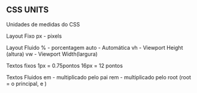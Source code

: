 ## CSS UNITS


Unidades de medidas do CSS

Layout Fixo 
px - pixels

Layout Fluido
% - porcentagem 
auto - Automática
vh - Viewport Height (altura)
vw - Viewport Width(largura)

Textos fixos
1px = 0.75pontos
16px = 12 pontos

Textos Fluidos
em - multiplicado pelo pai
rem - multiplicado pelo root (root = o principal, <html> e <body>)
